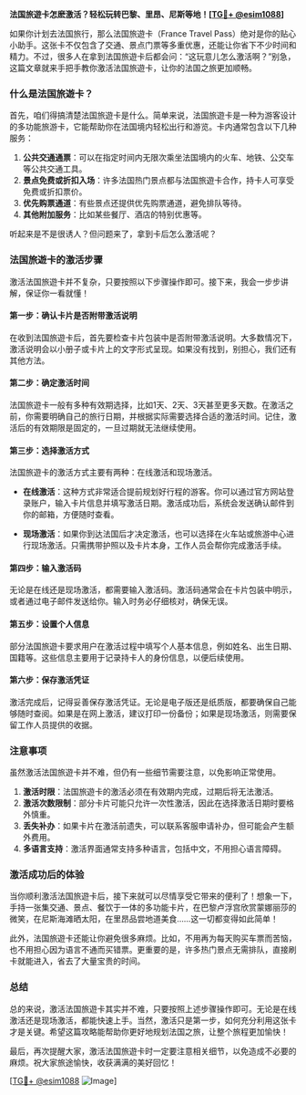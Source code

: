 **法国旅遊卡怎麽激活？轻松玩转巴黎、里昂、尼斯等地！[[TG💪+ @esim1088](https://t.me/s/esim1088)]**

如果你计划去法国旅行，那么法国旅遊卡（France Travel Pass）绝对是你的贴心小助手。这张卡不仅包含了交通、景点门票等多重优惠，还能让你省下不少时间和精力。不过，很多人在拿到法国旅遊卡后都会问：“这玩意儿怎么激活啊？”别急，这篇文章就来手把手教你激活法国旅遊卡，让你的法国之旅更加顺畅。

### 什么是法国旅遊卡？

首先，咱们得搞清楚法国旅遊卡是什么。简单来说，法国旅遊卡是一种为游客设计的多功能旅游卡，它能帮助你在法国境内轻松出行和游览。卡内通常包含以下几种服务：

1. **公共交通通票**：可以在指定时间内无限次乘坐法国境内的火车、地铁、公交车等公共交通工具。
2. **景点免费或折扣入场**：许多法国热门景点都与法国旅遊卡合作，持卡人可享受免费或折扣票价。
3. **优先购票通道**：有些景点还提供优先购票通道，避免排队等待。
4. **其他附加服务**：比如某些餐厅、酒店的特别优惠等。

听起来是不是很诱人？但问题来了，拿到卡后怎么激活呢？

### 法国旅遊卡的激活步骤

激活法国旅遊卡并不复杂，只要按照以下步骤操作即可。接下来，我会一步步讲解，保证你一看就懂！

#### 第一步：确认卡片是否附带激活说明

在收到法国旅遊卡后，首先要检查卡片包装中是否附带激活说明。大多数情况下，激活说明会以小册子或卡片上的文字形式呈现。如果没有找到，别担心，我们还有其他方法。

#### 第二步：确定激活时间

法国旅遊卡一般有多种有效期选择，比如1天、2天、3天甚至更多天数。在激活之前，你需要明确自己的旅行日期，并根据实际需要选择合适的激活时间。记住，激活后的有效期限是固定的，一旦过期就无法继续使用。

#### 第三步：选择激活方式

法国旅遊卡的激活方式主要有两种：在线激活和现场激活。

- **在线激活**：这种方式非常适合提前规划好行程的游客。你可以通过官方网站登录账户，输入卡片信息并填写激活日期。激活成功后，系统会发送确认邮件到你的邮箱，方便随时查看。
  
- **现场激活**：如果你到达法国后才决定激活，也可以选择在火车站或旅游中心进行现场激活。只需携带护照以及卡片本身，工作人员会帮你完成激活手续。

#### 第四步：输入激活码

无论是在线还是现场激活，都需要输入激活码。激活码通常会在卡片包装中明示，或者通过电子邮件发送给你。输入时务必仔细核对，确保无误。

#### 第五步：设置个人信息

部分法国旅遊卡要求用户在激活过程中填写个人基本信息，例如姓名、出生日期、国籍等。这些信息主要用于记录持卡人的身份信息，以便后续使用。

#### 第六步：保存激活凭证

激活完成后，记得妥善保存激活凭证。无论是电子版还是纸质版，都要确保自己能够随时查阅。如果是在网上激活，建议打印一份备份；如果是现场激活，则需要保留工作人员提供的收据。

### 注意事项

虽然激活法国旅遊卡并不难，但仍有一些细节需要注意，以免影响正常使用。

1. **激活时限**：法国旅遊卡的激活必须在有效期内完成，过期后将无法激活。
2. **激活次数限制**：部分卡片可能只允许一次性激活，因此在选择激活日期时要格外慎重。
3. **丢失补办**：如果卡片在激活前遗失，可以联系客服申请补办，但可能会产生额外费用。
4. **多语言支持**：激活界面通常支持多种语言，包括中文，不用担心语言障碍。

### 激活成功后的体验

当你顺利激活法国旅遊卡后，接下来就可以尽情享受它带来的便利了！想象一下，手持一张集交通、景点、餐饮于一体的多功能卡片，在巴黎卢浮宫欣赏蒙娜丽莎的微笑，在尼斯海滩晒太阳，在里昂品尝地道美食……这一切都变得如此简单！

此外，法国旅遊卡还能让你避免很多麻烦。比如，不用再为每天购买车票而苦恼，也不用担心因为语言不通而买错票。更重要的是，许多热门景点无需排队，直接刷卡就能进入，省去了大量宝贵的时间。

### 总结

总的来说，激活法国旅遊卡其实并不难，只要按照上述步骤操作即可。无论是在线激活还是现场激活，都能快速上手。当然，激活只是第一步，如何充分利用这张卡才是关键。希望这篇攻略能帮助你更好地规划法国之旅，让整个旅程更加愉快！

最后，再次提醒大家，激活法国旅遊卡时一定要注意相关细节，以免造成不必要的麻烦。祝大家旅途愉快，收获满满的美好回忆！

[[TG💪+ @esim1088](https://t.me/s/esim1088) ![Image](https://i.postimg.cc/4NQfJmqS/Snipaste-2025-05-13-00-14-12.png)]